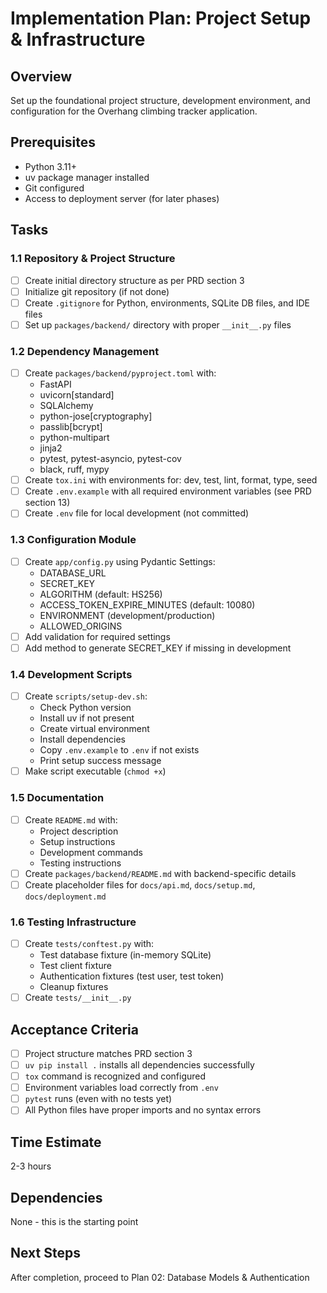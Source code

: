 # Implementation Plan: Project Setup & Infrastructure

## Overview
Set up the foundational project structure, development environment, and configuration for the Overhang climbing tracker application.

## Prerequisites
- Python 3.11+
- uv package manager installed
- Git configured
- Access to deployment server (for later phases)

## Tasks

### 1.1 Repository & Project Structure
- [ ] Create initial directory structure as per PRD section 3
- [ ] Initialize git repository (if not done)
- [ ] Create `.gitignore` for Python, environments, SQLite DB files, and IDE files
- [ ] Set up `packages/backend/` directory with proper `__init__.py` files

### 1.2 Dependency Management
- [ ] Create `packages/backend/pyproject.toml` with:
  - FastAPI
  - uvicorn[standard]
  - SQLAlchemy
  - python-jose[cryptography]
  - passlib[bcrypt]
  - python-multipart
  - jinja2
  - pytest, pytest-asyncio, pytest-cov
  - black, ruff, mypy
- [ ] Create `tox.ini` with environments for: dev, test, lint, format, type, seed
- [ ] Create `.env.example` with all required environment variables (see PRD section 13)
- [ ] Create `.env` file for local development (not committed)

### 1.3 Configuration Module
- [ ] Create `app/config.py` using Pydantic Settings:
  - DATABASE_URL
  - SECRET_KEY
  - ALGORITHM (default: HS256)
  - ACCESS_TOKEN_EXPIRE_MINUTES (default: 10080)
  - ENVIRONMENT (development/production)
  - ALLOWED_ORIGINS
- [ ] Add validation for required settings
- [ ] Add method to generate SECRET_KEY if missing in development

### 1.4 Development Scripts
- [ ] Create `scripts/setup-dev.sh`:
  - Check Python version
  - Install uv if not present
  - Create virtual environment
  - Install dependencies
  - Copy `.env.example` to `.env` if not exists
  - Print setup success message
- [ ] Make script executable (`chmod +x`)

### 1.5 Documentation
- [ ] Create `README.md` with:
  - Project description
  - Setup instructions
  - Development commands
  - Testing instructions
- [ ] Create `packages/backend/README.md` with backend-specific details
- [ ] Create placeholder files for `docs/api.md`, `docs/setup.md`, `docs/deployment.md`

### 1.6 Testing Infrastructure
- [ ] Create `tests/conftest.py` with:
  - Test database fixture (in-memory SQLite)
  - Test client fixture
  - Authentication fixtures (test user, test token)
  - Cleanup fixtures
- [ ] Create `tests/__init__.py`

## Acceptance Criteria
- [ ] Project structure matches PRD section 3
- [ ] `uv pip install .` installs all dependencies successfully
- [ ] `tox` command is recognized and configured
- [ ] Environment variables load correctly from `.env`
- [ ] `pytest` runs (even with no tests yet)
- [ ] All Python files have proper imports and no syntax errors

## Time Estimate
2-3 hours

## Dependencies
None - this is the starting point

## Next Steps
After completion, proceed to Plan 02: Database Models & Authentication
